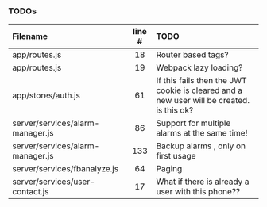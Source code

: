 ### TODOs
| Filename | line # | TODO
|:------|:------:|:------
| app/routes.js | 18 | Router based tags?
| app/routes.js | 19 | Webpack lazy loading?
| app/stores/auth.js | 61 | If this fails then the JWT cookie is cleared and a new user will be created. is this ok?
| server/services/alarm-manager.js | 86 | Support for multiple alarms at the same time!
| server/services/alarm-manager.js | 133 | Backup alarms , only on first usage
| server/services/fbanalyze.js | 64 | Paging
| server/services/user-contact.js | 17 | What if there is already a user with this phone??